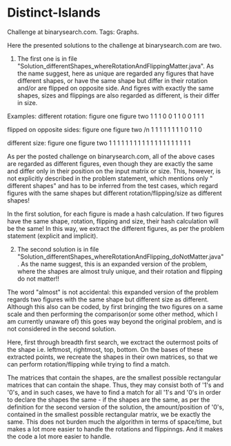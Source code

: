 # Distinct-Islands
Challenge at binarysearch.com. Tags: Graphs.

Here the presented solutions to the challenge at binarysearch.com are two.

1. The first one is in file "Solution_differentShapes_whereRotationAndFlippingMatter.java". As the name suggest, here as unique are regarded any figures that have different shapes, or have the same shape but differ in their rotation and/or are flipped on opposite side. And figres with exactly the same shapes, sizes and flippings are also regarded as different, is their differ in size.

Examples:
different rotation:         figure one               figure two
                          1 1 1                      0 0 1
                          1 0 0                      1 1 1

flipped on opposite sides:         figure one               figure two
                                /n  1 1                       1 1
                                  1 1                       1 1
                                  0 1                       1 0

different size:                    figure one               figure two
                                   1 1                    1 1 1 1
                                   1 1                    1 1 1 1
                                                          1 1 1 1
                                                          1 1 1 1

As per the posted challenge on binarysearch.com, all of the above cases are regarded as
different figures, even though they are exactly the same and differ only in their position
on the input matrix or size. This, however, is not explicitly described in the problem statement, which mentions only " different shapes" and has to be inferred from the test cases, which regard figures with the same shapes but different rotation/flipping/size as different shapes!

In the first solution, for each figure is made a hash calculation. If two figures have the same shape, rotation, flipping and size, their hash calculation will be the same! In this way, we extract the different figures, as per the problem statement (explicit and implicit).

2. The second solution is in file
"Solution_differentShapes_whereRotationAndFlipping_doNotMatter.java". As the name suggest, this is an expanded version of the problem, where the shapes are almost truly unique, and their rotation and flipping do not matter!! 

The word "almost" is not accidental: this expanded version of the problem regards two figures with the same shape but different size as different. Although this also can be coded, by first bringing the two figures on a same scale and then performing the comparison(or some other method, which I am currently unaware of) this goes way beyond the original problem, and is not considered in the second solution.

Here, first through breadth first search, we exctract the outermost poits of the shape
i.e. leftmost, rightmost, top, bottom. On the bases of these extracted points, we recreate the shapes in their own matrices, so that we can perform rotation/flipping while trying to find a match. 

The matrices that contain the shapes, are the smallest possible rectangular matrices that  can contain the shape. Thus, they may consist both of '1's and '0's, and in such cases, we have to find a match for all '1's and '0's in order to declare the shapes the same - if the shapes are the same, as per the definition for the second version of the solution, the amount/position of '0's, contained in the smallest possible rectangular matrix, we be exactly the same. This does not burden much the algorithm in terms of space/time, but
makes a lot more easier to handle the rotations and flippinngs. And it makes the code a lot more easier to handle.
